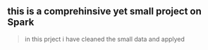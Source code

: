 ## this is a comprehinsive yet small project on Spark

> in this prject i have cleaned the small data 
and applyed 
